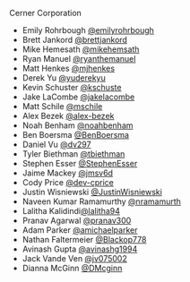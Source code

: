 Cerner Corporation

- Emily Rohrbough [@emilyrohrbough]
- Brett Jankord [@brettjankord]
- Mike Hemesath [@mikehemsath]
- Ryan Manuel [@ryanthemanuel]
- Matt Henkes [@mjhenkes]
- Derek Yu [@yuderekyu]
- Kevin Schuster [@kschuste]
- Jake LaCombe [@jakelacombe]
- Matt Schile [@mschile]
- Alex Bezek [@alex-bezek]
- Noah Benham [@noahbenham]
- Ben Boersma [@BenBoersma]
- Daniel Vu [@dv297]
- Tyler Biethman [@tbiethman]
- Stephen Esser [@StephenEsser]
- Jaime Mackey [@jmsv6d]
- Cody Price [@dev-cprice]
- Justin Wisniewski [@JustinWisniewski]
- Naveen Kumar Ramamurthy [@nramamurth]
- Lalitha Kalidindi[@lalitha94]
- Pranav Agarwal [@pranav300]
- Adam Parker [@amichaelparker]
- Nathan Faltermeier [@Blackop778]
- Avinash Gupta [@avinashg1994]
- Jack Vande Ven [@jv075002]
- Dianna McGinn [@DMcginn]

[@emilyrohrbough]: https://github.com/emilyrohrbough
[@brettjankord]: https://github.com/bjankord
[@mikehemsath]: https://github.com/mhemesath
[@ryanthemanuel]: https://github.com/ryanthemanuel
[@mjhenkes]: https://github.com/mjhenkes
[@yuderekyu]: https://github.com/yuderekyu
[@kschuste]: https://github.com/kschuste
[@jakelacombe]: https://github.com/jakelacombe
[@mschile]: https://github.com/mschile
[@alex-bezek]: https://github.com/alex-bezek
[@noahbenham]: https://github.com/noahbenham
[@BenBoersma]: https://github.com/BenBoersma
[@dv297]: https://github.com/dv297
[@tbiethman]: https://github.com/tbiethman
[@StephenEsser]: https://github.com/StephenEsser
[@jmsv6d]: https://github.com/jmsv6d
[@dev-cprice]: https://github.com/dev-cprice
[@JustinWisniewski]: https://github.com/JustinWisniewski
[@nramamurth]: https://github.com/nramamurth
[@lalitha94]: https://github.com/lalitha94
[@pranav300]: https://github.com/pranav300
[@amichaelparker]: https://github.com/amichaelparker
[@Blackop778]: https://github.com/Blackop778
[@avinashg1994]: https://github.com/avinashg1994
[@jv075002]: https://github.com/jv075002
[@DMcginn]: https://github.com/DMcginn